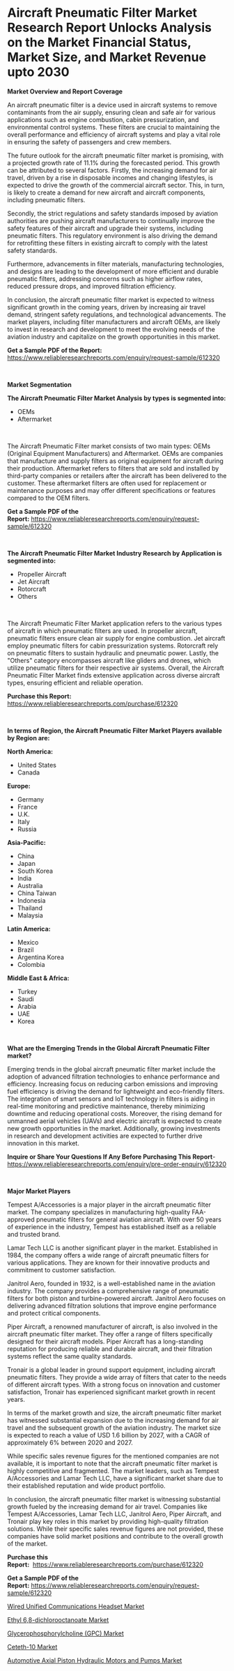 <p><h1>Aircraft Pneumatic Filter Market Research Report Unlocks Analysis on the Market Financial Status, Market Size, and Market Revenue upto 2030</h1></p><p><strong>Market Overview and Report Coverage</strong></p>
<p><p>An aircraft pneumatic filter is a device used in aircraft systems to remove contaminants from the air supply, ensuring clean and safe air for various applications such as engine combustion, cabin pressurization, and environmental control systems. These filters are crucial to maintaining the overall performance and efficiency of aircraft systems and play a vital role in ensuring the safety of passengers and crew members.</p><p>The future outlook for the aircraft pneumatic filter market is promising, with a projected growth rate of 11.1% during the forecasted period. This growth can be attributed to several factors. Firstly, the increasing demand for air travel, driven by a rise in disposable incomes and changing lifestyles, is expected to drive the growth of the commercial aircraft sector. This, in turn, is likely to create a demand for new aircraft and aircraft components, including pneumatic filters.</p><p>Secondly, the strict regulations and safety standards imposed by aviation authorities are pushing aircraft manufacturers to continually improve the safety features of their aircraft and upgrade their systems, including pneumatic filters. This regulatory environment is also driving the demand for retrofitting these filters in existing aircraft to comply with the latest safety standards.</p><p>Furthermore, advancements in filter materials, manufacturing technologies, and designs are leading to the development of more efficient and durable pneumatic filters, addressing concerns such as higher airflow rates, reduced pressure drops, and improved filtration efficiency.</p><p>In conclusion, the aircraft pneumatic filter market is expected to witness significant growth in the coming years, driven by increasing air travel demand, stringent safety regulations, and technological advancements. The market players, including filter manufacturers and aircraft OEMs, are likely to invest in research and development to meet the evolving needs of the aviation industry and capitalize on the growth opportunities in this market.</p></p>
<p><strong>Get a Sample PDF of the Report:</strong> <a href="https://www.reliableresearchreports.com/enquiry/request-sample/612320">https://www.reliableresearchreports.com/enquiry/request-sample/612320</a></p>
<p>&nbsp;</p>
<p><strong>Market Segmentation</strong></p>
<p><strong>The Aircraft Pneumatic Filter Market Analysis by types is segmented into:</strong></p>
<p><ul><li>OEMs</li><li>Aftermarket</li></ul></p>
<p>&nbsp;</p>
<p><p>The Aircraft Pneumatic Filter market consists of two main types: OEMs (Original Equipment Manufacturers) and Aftermarket. OEMs are companies that manufacture and supply filters as original equipment for aircraft during their production. Aftermarket refers to filters that are sold and installed by third-party companies or retailers after the aircraft has been delivered to the customer. These aftermarket filters are often used for replacement or maintenance purposes and may offer different specifications or features compared to the OEM filters.</p></p>
<p><strong>Get a Sample PDF of the Report:</strong>&nbsp;<a href="https://www.reliableresearchreports.com/enquiry/request-sample/612320">https://www.reliableresearchreports.com/enquiry/request-sample/612320</a></p>
<p>&nbsp;</p>
<p><strong>The Aircraft Pneumatic Filter Market Industry Research by Application is segmented into:</strong></p>
<p><ul><li>Propeller Aircraft</li><li>Jet Aircraft</li><li>Rotorcraft</li><li>Others</li></ul></p>
<p>&nbsp;</p>
<p><p>The Aircraft Pneumatic Filter Market application refers to the various types of aircraft in which pneumatic filters are used. In propeller aircraft, pneumatic filters ensure clean air supply for engine combustion. Jet aircraft employ pneumatic filters for cabin pressurization systems. Rotorcraft rely on pneumatic filters to sustain hydraulic and pneumatic power. Lastly, the "Others" category encompasses aircraft like gliders and drones, which utilize pneumatic filters for their respective air systems. Overall, the Aircraft Pneumatic Filter Market finds extensive application across diverse aircraft types, ensuring efficient and reliable operation.</p></p>
<p><strong>Purchase this Report:</strong>&nbsp; <a href="https://www.reliableresearchreports.com/purchase/612320">https://www.reliableresearchreports.com/purchase/612320</a></p>
<p>&nbsp;</p>
<p><strong>In terms of Region, the Aircraft Pneumatic Filter Market Players available by Region are:</strong></p>
<p>
    <p> <strong> North America: </strong>
        <ul>
            <li>United States</li>
            <li>Canada</li>
        </ul>
        </p> 
    <p> <strong> Europe: </strong>
        <ul>
            <li>Germany</li>
            <li>France</li>
            <li>U.K.</li>
            <li>Italy</li>
            <li>Russia</li>
        </ul>
        </p> 
    <p> <strong> Asia-Pacific: </strong>
        <ul>
            <li>China</li>
            <li>Japan</li>
            <li>South Korea</li>
            <li>India</li>
            <li>Australia</li>
            <li>China Taiwan</li>
            <li>Indonesia</li>
            <li>Thailand</li>
            <li>Malaysia</li>
        </ul>
        </p> 
    <p> <strong> Latin America: </strong>
        <ul>
            <li>Mexico</li>
            <li>Brazil</li>
            <li>Argentina Korea</li>
            <li>Colombia</li>
        </ul>
        </p> 
    <p> <strong> Middle East & Africa: </strong>
        <ul>
            <li>Turkey</li>
            <li>Saudi</li>
            <li>Arabia</li>
            <li>UAE</li>
            <li>Korea</li>
        </ul>
    </p>
    </p>
<p>&nbsp;</p>
<p><strong>What are the Emerging Trends in the Global Aircraft Pneumatic Filter market?</strong></p>
<p><p>Emerging trends in the global aircraft pneumatic filter market include the adoption of advanced filtration technologies to enhance performance and efficiency. Increasing focus on reducing carbon emissions and improving fuel efficiency is driving the demand for lightweight and eco-friendly filters. The integration of smart sensors and IoT technology in filters is aiding in real-time monitoring and predictive maintenance, thereby minimizing downtime and reducing operational costs. Moreover, the rising demand for unmanned aerial vehicles (UAVs) and electric aircraft is expected to create new growth opportunities in the market. Additionally, growing investments in research and development activities are expected to further drive innovation in this market.</p></p>
<p><strong>Inquire or Share Your Questions If Any Before Purchasing This Report</strong>- <a href="https://www.reliableresearchreports.com/enquiry/pre-order-enquiry/612320">https://www.reliableresearchreports.com/enquiry/pre-order-enquiry/612320</a></p>
<p>&nbsp;</p>
<p><strong>Major Market Players</strong></p>
<p><p>Tempest A/Accessories is a major player in the aircraft pneumatic filter market. The company specializes in manufacturing high-quality FAA-approved pneumatic filters for general aviation aircraft. With over 50 years of experience in the industry, Tempest has established itself as a reliable and trusted brand.</p><p>Lamar Tech LLC is another significant player in the market. Established in 1984, the company offers a wide range of aircraft pneumatic filters for various applications. They are known for their innovative products and commitment to customer satisfaction.</p><p>Janitrol Aero, founded in 1932, is a well-established name in the aviation industry. The company provides a comprehensive range of pneumatic filters for both piston and turbine-powered aircraft. Janitrol Aero focuses on delivering advanced filtration solutions that improve engine performance and protect critical components.</p><p>Piper Aircraft, a renowned manufacturer of aircraft, is also involved in the aircraft pneumatic filter market. They offer a range of filters specifically designed for their aircraft models. Piper Aircraft has a long-standing reputation for producing reliable and durable aircraft, and their filtration systems reflect the same quality standards.</p><p>Tronair is a global leader in ground support equipment, including aircraft pneumatic filters. They provide a wide array of filters that cater to the needs of different aircraft types. With a strong focus on innovation and customer satisfaction, Tronair has experienced significant market growth in recent years.</p><p>In terms of the market growth and size, the aircraft pneumatic filter market has witnessed substantial expansion due to the increasing demand for air travel and the subsequent growth of the aviation industry. The market size is expected to reach a value of USD 1.6 billion by 2027, with a CAGR of approximately 6% between 2020 and 2027.</p><p>While specific sales revenue figures for the mentioned companies are not available, it is important to note that the aircraft pneumatic filter market is highly competitive and fragmented. The market leaders, such as Tempest A/Accessories and Lamar Tech LLC, have a significant market share due to their established reputation and wide product portfolio.</p><p>In conclusion, the aircraft pneumatic filter market is witnessing substantial growth fueled by the increasing demand for air travel. Companies like Tempest A/Accessories, Lamar Tech LLC, Janitrol Aero, Piper Aircraft, and Tronair play key roles in this market by providing high-quality filtration solutions. While their specific sales revenue figures are not provided, these companies have solid market positions and contribute to the overall growth of the market.</p></p>
<p><strong>Purchase this Report:</strong>&nbsp;&nbsp;<a href="https://www.reliableresearchreports.com/purchase/612320">https://www.reliableresearchreports.com/purchase/612320</a></p>
<p></p>
<p><strong>Get a Sample PDF of the Report:</strong>&nbsp;<a href="https://www.reliableresearchreports.com/enquiry/request-sample/612320">https://www.reliableresearchreports.com/enquiry/request-sample/612320</a></p>
<p><p><a href="https://github.com/jonneygiverf/Market-Research-Report-List-1/blob/main/wired-unified-communications-headset-market.md">Wired Unified Communications Headset Market</a></p><p><a href="https://medium.com/@yjwzfixtb68151/analyzing-ethyl-6-8-dichlorooctanoate-market-global-industry-perspective-and-forecast-2023-to-39675e32db48">Ethyl 6,8-dichlorooctanoate Market</a></p><p><a href="https://medium.com/@adeafrashri2022/glycerophosphorylcholine-gpc-market-research-report-its-history-and-forecast-2023-to-2030-c66b717478c4">Glycerophosphorylcholine (GPC) Market</a></p><p><a href="https://medium.com/@besaagolli28/ceteth-10-market-share-evolution-and-market-growth-trends-2023-2030-00487b103c1a">Ceteth-10 Market</a></p><p><a href="https://github.com/dziulagalemab/Market-Research-Report-List-1/blob/main/automotive-axial-piston-hydraulic-motors-and-pumps-market.md">Automotive Axial Piston Hydraulic Motors and Pumps Market</a></p></p>